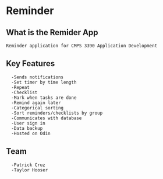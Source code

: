 # Reminder

## What is the Remider App
```
Reminder application for CMPS 3390 Application Development 
```
## Key Features
```
  -Sends notifications
  -Set timer by time length
  -Repeat
  -Checklist
  -Mark when tasks are done
  -Remind again later
  -Categorical sorting
  -Sort reminders/checklists by group
  -Communicates with database 
  -User sign in
  -Data backup
  -Hosted on Odin
```
## Team
```
  -Patrick Cruz
  -Taylor Hooser
```
